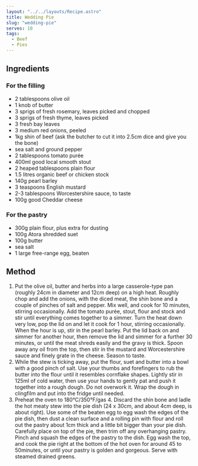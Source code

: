 ```yaml
---
layout: "../../layouts/Recipe.astro"
title: Wedding Pie
slug: "wedding-pie"
serves: 10
tags:
  - Beef
  - Pies
---
```


## Ingredients


### For the filling

- 2 tablespoons olive oil
- 1 knob of butter
- 3 sprigs of fresh rosemary, leaves picked and chopped
- 3 sprigs of fresh thyme, leaves picked
- 3 fresh bay leaves
- 3 medium red onions, peeled
- 1kg shin of beef (ask the butcher to cut it into 2.5cm dice and give you the bone)
- sea salt and ground pepper
- 2 tablespoons tomato purée
- 400ml good local smooth stout
- 2 heaped tablespoons plain flour
- 1.5 litres organic beef or chicken stock
- 140g pearl barley
- 3 teaspoons English mustard
- 2-3 tablespoons Worcestershire sauce, to taste
- 100g good Cheddar cheese

### For the pastry

- 300g plain flour, plus extra for dusting
- 100g Atora shredded suet
- 100g butter
- sea salt
- 1 large free-range egg, beaten

## Method

1. Put the olive oil, butter and herbs into a large casserole-type pan (roughly 24cm in diameter and 12cm deep) on a high heat. Roughly chop and add the onions, with the diced meat, the shin bone and a couple of pinches of salt and pepper. Mix well, and cook for 10 minutes, stirring occasionally. Add the tomato purée, stout, flour and stock and stir until everything comes together to a simmer. Turn the heat down very low, pop the lid on and let it cook for 1 hour, stirring occasionally. When the hour is up, stir in the pearl barley. Put the lid back on and simmer for another hour, then remove the lid and simmer for a further 30 minutes, or until the meat shreds easily and the gravy is thick. Spoon away any oil from the top, then stir in the mustard and Worcestershire sauce and finely grate in the cheese. Season to taste.
1. While the stew is ticking away, put the flour, suet and butter into a bowl with a good pinch of salt. Use your thumbs and forefingers to rub the butter into the flour until it resembles cornflake shapes. Lightly stir in 125ml of cold water, then use your hands to gently pat and push it together into a rough dough. Do not overwork it. Wrap the dough in clingfilm and put into the fridge until needed.
1. Preheat the oven to 180°C/350°F/gas 4. Discard the shin bone and ladle the hot meaty stew into the pie dish (24 x 30cm, and about 4cm deep, is about right). Use some of the beaten egg to egg wash the edges of the pie dish, then dust a clean surface and a rolling pin with flour and roll out the pastry about 1cm thick and a little bit bigger than your pie dish. Carefully place on top of the pie, then trim off any overhanging pastry. Pinch and squash the edges of the pastry to the dish. Egg wash the top, and cook the pie right at the bottom of the hot oven for around 45 to 50minutes, or until your pastry is golden and gorgeous. Serve with steamed drained greens.
